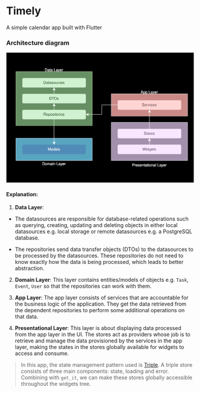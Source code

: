 # Timely

A simple calendar app built with Flutter

### Architecture diagram

![Architecture diagram](assets/images/timely_architecture.svg)

#### Explanation:

1. **Data Layer**:

- The datasources are responsible for database-related operations such as querying, creating, updating and deleting objects in either local datasources e.g. local storage or remote datasources e.g. a PostgreSQL database.

- The repositories send data transfer objects (DTOs) to the datasources to be processed by the datasources. These repositories do not need to know exactly how the data is being processed, which leads to better abstraction.

2. **Domain Layer**:
   This layer contains entities/models of objects e.g. `Task`, `Event`, `User` so that the repositories can work with them.

3. **App Layer**:
   The app layer consists of services that are accountable for the business logic of the application. They get the data retrieved from the dependent repositories to perform some additional operations on that data.

4. **Presentational Layer**:
   This layer is about displaying data processed from the app layer in the UI. The stores act as providers whose job is to retrieve and manage the data provisioned by the services in the app layer, making the states in the stores globally available for widgets to access and consume.

> In this app, the state management pattern used is [Triple](https://triple.flutterando.com.br/). A triple store consists of three main components: state, loading and error. Combining with `get_it`, we can make these stores globally accessible throughout the widgets tree.
